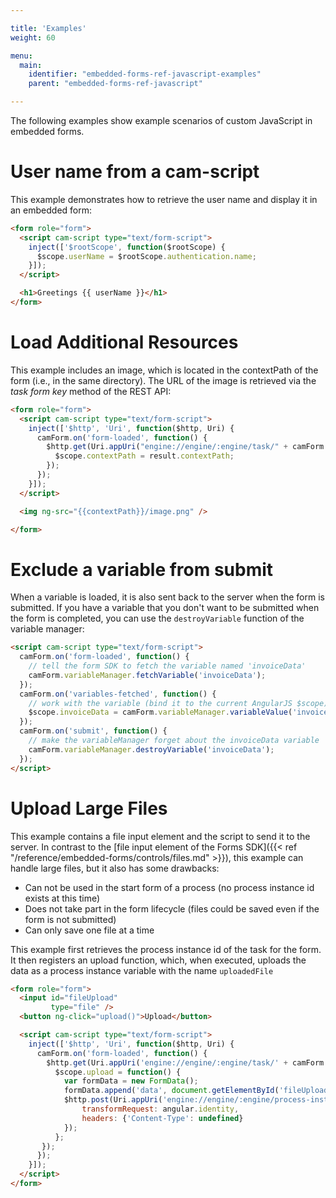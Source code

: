 ```yaml
---

title: 'Examples'
weight: 60

menu:
  main:
    identifier: "embedded-forms-ref-javascript-examples"
    parent: "embedded-forms-ref-javascript"

---
```


The following examples show example scenarios of custom JavaScript in embedded forms.


# User name from a cam-script

This example demonstrates how to retrieve the user name and display it in an embedded form:

```html
<form role="form">
  <script cam-script type="text/form-script">
    inject(['$rootScope', function($rootScope) {
      $scope.userName = $rootScope.authentication.name;
    }]);
  </script>

  <h1>Greetings {{ userName }}</h1>
</form>
```


# Load Additional Resources

This example includes an image, which is located in the contextPath of the form (i.e., in the same directory). The URL of the image is retrieved via the _task form key_ method of the REST API:

```html
<form role="form">
  <script cam-script type="text/form-script">
    inject(['$http', 'Uri', function($http, Uri) {
      camForm.on('form-loaded', function() {
        $http.get(Uri.appUri("engine://engine/:engine/task/" + camForm.taskId + "/form")).success(function(result){
          $scope.contextPath = result.contextPath;
        });
      });
    }]);
  </script>

  <img ng-src="{{contextPath}}/image.png" />

</form>
```

# Exclude a variable from submit

When a variable is loaded, it is also sent back to the server when the form is submitted. If you have a variable that you don't want to be submitted when the form is completed, you can use the `destroyVariable` function of the variable manager:

```html
<script cam-script type="text/form-script">
  camForm.on('form-loaded', function() {
    // tell the form SDK to fetch the variable named 'invoiceData'
    camForm.variableManager.fetchVariable('invoiceData');
  });
  camForm.on('variables-fetched', function() {
    // work with the variable (bind it to the current AngularJS $scope)
    $scope.invoiceData = camForm.variableManager.variableValue('invoiceData');
  });
  camForm.on('submit', function() {
    // make the variableManager forget about the invoiceData variable
    camForm.variableManager.destroyVariable('invoiceData');
  });
</script>
```

# Upload Large Files

This example contains a file input element and the script to send it to the server. In contrast to the [file input element of the Forms SDK]({{< ref "/reference/embedded-forms/controls/files.md" >}}), this example can handle large files, but it also has some drawbacks:

* Can not be used in the start form of a process (no process instance id exists at this time)
* Does not take part in the form lifecycle (files could be saved even if the form is not submitted)
* Can only save one file at a time

This example first retrieves the process instance id of the task for the form. It then registers an upload function, which, when executed, uploads the data as a process instance variable with the name `uploadedFile`

```html
<form role="form">
  <input id="fileUpload"
         type="file" />
  <button ng-click="upload()">Upload</button>

  <script cam-script type="text/form-script">
    inject(['$http', 'Uri', function($http, Uri) {
      camForm.on('form-loaded', function() {
        $http.get(Uri.appUri('engine://engine/:engine/task/' + camForm.taskId)).success(function(result){
          $scope.upload = function() {
            var formData = new FormData();
            formData.append('data', document.getElementById('fileUpload').files[0]);
            $http.post(Uri.appUri('engine://engine/:engine/process-instance/' + result.processInstanceId + '/variables/uploadedFile/data'), formData, {
                transformRequest: angular.identity,
                headers: {'Content-Type': undefined}
            });
          };
       });
      });
    }]);
  </script>
</form>
```
